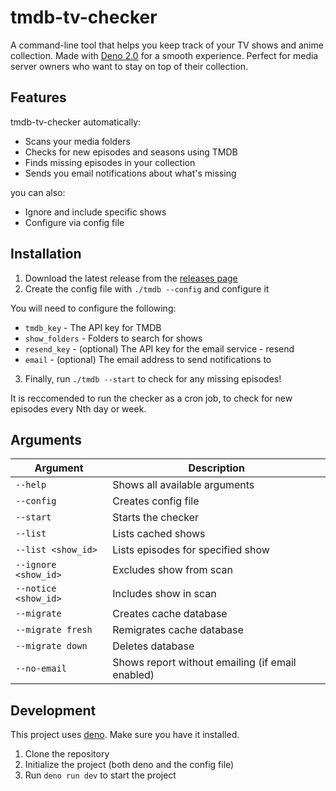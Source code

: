 # tmdb-tv-checker

A command-line tool that helps you keep track of your TV shows and anime collection. Made with
[Deno 2.0](https://deno.land/) for a smooth experience. Perfect for media server owners who want to stay on top of their
collection.

## Features

tmdb-tv-checker automatically:

- Scans your media folders
- Checks for new episodes and seasons using TMDB
- Finds missing episodes in your collection
- Sends you email notifications about what's missing

you can also:

- Ignore and include specific shows
- Configure via config file

## Installation

1. Download the latest release from the [releases page](https://github.com/Skrazzo/tmdb-tv-checker/releases)
2. Create the config file with `./tmdb --config` and configure it

You will need to configure the following:

- `tmdb_key` - The API key for TMDB
- `show_folders` - Folders to search for shows
- `resend_key` - (optional) The API key for the email service - resend
- `email` - (optional) The email address to send notifications to

3. Finally, run `./tmdb --start` to check for any missing episodes!

It is reccomended to run the checker as a cron job, to check for new episodes every Nth day or week.

## Arguments

| Argument             | Description                                      |
| -------------------- | ------------------------------------------------ |
| `--help`             | Shows all available arguments                    |
| `--config`           | Creates config file                              |
| `--start`            | Starts the checker                               |
| `--list`             | Lists cached shows                               |
| `--list <show_id>`   | Lists episodes for specified show                |
| `--ignore <show_id>` | Excludes show from scan                          |
| `--notice <show_id>` | Includes show in scan                            |
| `--migrate`          | Creates cache database                           |
| `--migrate fresh`    | Remigrates cache database                        |
| `--migrate down`     | Deletes database                                 |
| `--no-email`         | Shows report without emailing (if email enabled) |

## Development

This project uses [deno](https://deno.land/). Make sure you have it installed.

1. Clone the repository
2. Initialize the project (both deno and the config file)
3. Run `deno run dev` to start the project
